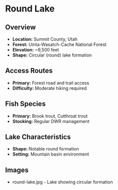 # Round Lake

## Overview
- **Location:** Summit County, Utah
- **Forest:** Uinta-Wasatch-Cache National Forest
- **Elevation:** ~9,500 feet
- **Shape:** Circular (round) lake formation

## Access Routes
- **Primary:** Forest road and trail access
- **Difficulty:** Moderate hiking required

## Fish Species
- **Primary:** Brook trout, Cutthroat trout
- **Stocking:** Regular DWR management

## Lake Characteristics
- **Shape:** Notable round formation
- **Setting:** Mountain basin environment

## Images
- round-lake.jpg - Lake showing circular formation